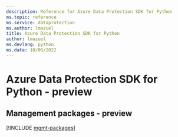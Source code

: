 ```yaml
---
description: Reference for Azure Data Protection SDK for Python
ms.topic: reference
ms.service: dataprotection
ms.author: lmazuel
title: Azure Data Protection SDK for Python
author: lmazuel
ms.devlang: python
ms.data: 10/06/2022
---
```

# Azure Data Protection SDK for Python - preview

## Management packages - preview
[!INCLUDE [mgmt-packages](data-protection-mgmt-index.md)]